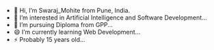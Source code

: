 - 👋 Hi, I’m Swaraj_Mohite from Pune, India.
- 👀 I’m interested in Artificial Intelligence and Software Development...
- 🌱 I’m pursuing Diploma from GPP...
- 😄 I’m currently learning Web Development...
- ⚡ Probably 15 years old...

<!---
SwarajMohite/SwarajMohite is a ✨ special ✨ repository because its `README.md` (this file) appears on your GitHub profile.
You can click the Preview link to take a look at your changes.
--->
